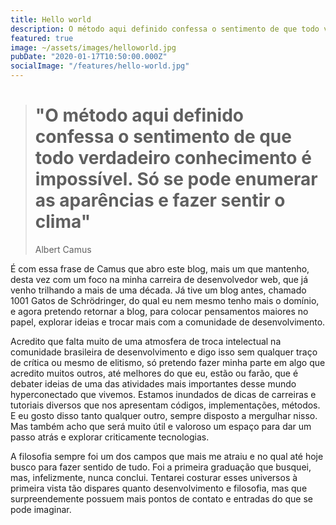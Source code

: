 ```yaml
---
title: Hello world
description: O método aqui definido confessa o sentimento de que todo verdadeiro conhecimento é impossível. Só se pode enumerar as aparências e fazer sentir o clima
featured: true
image: ~/assets/images/helloworld.jpg
pubDate: "2020-01-17T10:50:00.000Z"
socialImage: "/features/hello-world.jpg"
---
```


> # "O método aqui definido confessa o sentimento de que todo verdadeiro conhecimento é impossível. Só se pode enumerar as aparências e fazer sentir o clima"
> <footer>Albert Camus</footer>

É com essa frase de Camus que abro este blog, mais um que mantenho, desta vez com um foco na minha carreira de desenvolvedor web, que já venho trilhando a mais de uma década. Já tive um blog antes, chamado 1001 Gatos de Schrödringer, do qual eu nem mesmo tenho mais o domínio, e agora pretendo retornar a blog, para colocar pensamentos maiores no papel, explorar ideias e trocar mais com a comunidade de desenvolvimento.

Acredito que falta muito de uma atmosfera de troca intelectual na comunidade brasileira de desenvolvimento e digo isso sem qualquer traço de crítica ou mesmo de elitismo, só pretendo fazer minha parte em algo que acredito muitos outros, até melhores do que eu, estão ou farão, que é debater ideias de uma das atividades mais importantes desse mundo hyperconectado que vivemos. Estamos inundados de dicas de carreiras e tutoriais diversos que nos apresentam códigos, implementações, métodos. E eu gosto disso tanto qualquer outro, sempre disposto a mergulhar nisso. Mas também acho que será muito útil e valoroso um espaço para dar um passo atrás e explorar criticamente tecnologias.

A filosofia sempre foi um dos campos que mais me atraiu e no qual até hoje busco para fazer sentido de tudo. Foi a primeira graduação que busquei, mas, infelizmente, nunca conclui. Tentarei costurar esses universos à primeira vista tão dispares quanto desenvolvimento e filosofia, mas que surpreendemente possuem mais pontos de contato e entradas do que se pode imaginar.